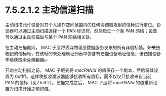 # 7.5.2.1.2 主动信道扫描
主动扫描允许设备对其个人操作空间范围内的任何协调器发射的信标进行定位。协调器可以通过主动扫描选择一个 PAN 标识符，然后启动一个新 PAN 网络；设备可以通过主动扫描后与某个 PAN 网络相关联。

在主动扫描期间， MAC 子层将丢弃物理层数据服务发来的所有非信标帧。~~如果接收到的信标帧，在该帧的未处理地址列表中包含有扫描设备地址信息，该扫描设备不能获取未处理数据。~~

开始主动扫描之前， MAC 子层先将 *macPANId* 的值保存一个副本，然后将其设置为 0xffff。这样使接收滤波器能够接收所有信标，而不仅仅只接收来自当前 PAN 的信标（见7.5.6.2）。扫描完成之后， MAC 子层将 *macPANId* 的值重新设置为扫描开始之前的值。



